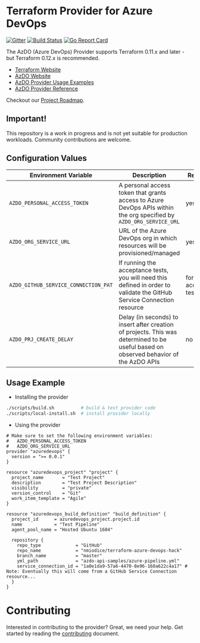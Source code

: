 # Terraform Provider for Azure DevOps

[![Gitter](https://badges.gitter.im/terraform-provider-azuredevops/community.svg)](https://gitter.im/terraform-provider-azuredevops/community?utm_source=badge&utm_medium=badge&utm_campaign=pr-badge)
[![Build Status](https://dev.azure.com/terraform-azdo/terraform-provider-azuredevops/_apis/build/status/Nightly%20Build?branchName=master)](https://dev.azure.com/terraform-azdo/terraform-provider-azuredevops/_build/latest?definitionId=27&branchName=master)
[![Go Report Card](https://goreportcard.com/badge/github.com/microsoft/terraform-provider-azuredevops)](https://goreportcard.com/report/github.com/microsoft/terraform-provider-azuredevops)

The AzDO (Azure DevOps) Provider supports Terraform 0.11.x and later - but Terraform 0.12.x is recommended.

* [Terraform Website](https://www.terraform.io)
* [AzDO Website](https://azure.microsoft.com/en-us/services/devops/)
* [AzDO Provider Usage Examples](./examples/)
* [AzDO Provider Reference](./website/index.md)

Checkout our [Project Roadmap](./docs/roadmap.md).

## Important!
This repository is a work in progress and is not yet suitable for production workloads. Community contributions are welcome.

## Configuration Values

| Environment Variable | Description | Required? | Example |
| --- | --- | --- | --- |
| `AZDO_PERSONAL_ACCESS_TOKEN` | A personal access token that grants access to Azure DevOps APIs within the org specified by `AZDO_ORG_SERVICE_URL` | yes | `d7894a91db7610e39decbe09b2dfd449ed2ed5a` |
| `AZDO_ORG_SERVICE_URL` | URL of the Azure DevOps org in which resources will be provisioned/managed | yes | `https://dev.azure.com/contoso-org` |
| `AZDO_GITHUB_SERVICE_CONNECTION_PAT` | If running the acceptance tests, you will need this defined in order to validate the GitHub Service Connection resource | for acceptance tests only | `a9194a91d75643e39decbe09b2dfd558dd2abca` |
| `AZDO_PRJ_CREATE_DELAY` | Delay (in seconds) to insert after creation of projects. This was determined to be useful based on observed behavior of the AzDO APIs | no | `10` |

## Usage Example

* Installing the provider
```bash
./scripts/build.sh          # build & test provider code
./scripts/local-install.sh  # install provider locally
```

* Using the provider
```hcl
# Make sure to set the following environment variables:
#   AZDO_PERSONAL_ACCESS_TOKEN
#   AZDO_ORG_SERVICE_URL
provider "azuredevops" {
  version = ">= 0.0.1"
}

resource "azuredevops_project" "project" {
  project_name       = "Test Project"
  description        = "Test Project Description"
  visibility         = "private"
  version_control    = "Git"
  work_item_template = "Agile"
}

resource "azuredevops_build_definition" "build_definition" {
  project_id      = azuredevops_project.project.id
  name            = "Test Pipeline"
  agent_pool_name = "Hosted Ubuntu 1604"

  repository {
    repo_type             = "GitHub"
    repo_name             = "nmiodice/terraform-azure-devops-hack"
    branch_name           = "master"
    yml_path              = "azdo-api-samples/azure-pipeline.yml"
    service_connection_id = "1a0e1da9-57a6-4470-8e96-160a622c4a17" # Note: Eventually this will come from a GitHub Service Connection resource...  
  }
}
```

# Contributing

Interested in contributing to the provider? Great, we need your help. Get started by reading the [contributing](./docs/contributing.md) document.
